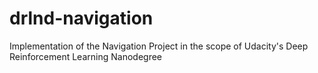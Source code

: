 # drlnd-navigation
Implementation of the Navigation Project in the scope of Udacity's Deep Reinforcement Learning Nanodegree
